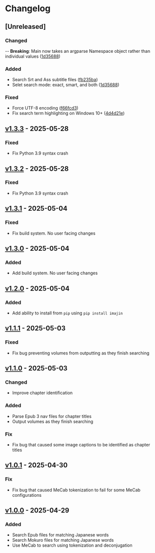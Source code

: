 # Changelog

## [Unreleased]

### Changed

-- **Breaking**: Main now takes an argparse Namespace object rather than individual values ([1d35688](https://github.com/YonKuma/imajin.py/commit/1d3568839451c9a8bdf1990a10405021a968c126))

### Added

- Search Srt and Ass subtitle files ([fb235ba](https://github.com/YonKuma/imajin.py/commit/fb235ba23f583e62958646bbb113d48ac4a41fa8))
- Selet search mode: exact, smart, and both ([1d35688](https://github.com/YonKuma/imajin.py/commit/1d3568839451c9a8bdf1990a10405021a968c126))

### Fixed

- Force UTF-8 encoding ([f66fcd3](https://github.com/YonKuma/imajin.py/commit/f66fcd3c767cdfeccc0315b75fe673afa78537b4))
- Fix search term highlighting on Windows 10+ ([4d4d21e](https://github.com/YonKuma/imajin.py/commit/4d4d21e402ff8926465763547086e8acfdbfdc05))

## [v1.3.3](https://github.com/YonKuma/imajin.py/releases/tag/v1.3.3) - 2025-05-28

### Fixed

- Fix Python 3.9 syntax crash

## [v1.3.2](https://github.com/YonKuma/imajin.py/releases/tag/v1.3.2) - 2025-05-28

### Fixed

- Fix Python 3.9 syntax crash

## [v1.3.1](https://github.com/YonKuma/imajin.py/releases/tag/v1.3.1) - 2025-05-04

### Fixed

- Fix build system. No user facing changes

## [v1.3.0](https://github.com/YonKuma/imajin.py/releases/tag/v1.3.0) - 2025-05-04

### Added

- Add build system. No user facing changes

## [v1.2.0](https://github.com/YonKuma/imajin.py/releases/tag/v1.2.0) - 2025-05-04

### Added

- Add ability to install from `pip` using `pip install imajin`

## [v1.1.1](https://github.com/YonKuma/imajin.py/releases/tag/v1.1.1) - 2025-05-03

### Fixed

- Fix bug preventing volumes from outputting as they finish searching

## [v1.1.0](https://github.com/YonKuma/imajin.py/releases/tag/v1.1.0) - 2025-05-03

### Changed

- Improve chapter identification

### Added

- Parse Epub 3 nav files for chapter titles
- Output volumes as they finish searching

### Fix

- Fix bug that caused some image captions to be identified as chapter titles

## [v1.0.1](https://github.com/YonKuma/imajin.py/releases/tag/v1.0.1) - 2025-04-30

### Fix

- Fix bug that caused MeCab tokenization to fail for some MeCab configurations

## [v1.0.0](https://github.com/YonKuma/imajin.py/releases/tag/v1.0.0) - 2025-04-29

### Added

- Search Epub files for matching Japanese words
- Search Mokuro files for matching Japanese words
- Use MeCab to search using tokenization and deconjugation
